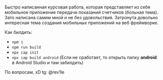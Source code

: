 Быстро написанная курсовая работа, которая представляет из себя  мобильное приложение передачи показаний счетчиков (больная тема).
Зато написана самим мной и не без удовольствия. Затронута довольно интересная тема создания мобильных приложений на веб фреймворке.

Как билдить:
 - `npm i`
 - `npm run build`
 - `npx cap init`
 - `npx cap build android` (Если не сработает, то открыть папку **android** в Android Studio и там забилдить)

По вопросам, xD
tg: @rev1le